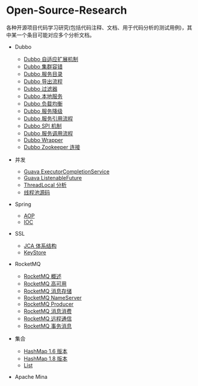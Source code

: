 # Open-Source-Research

各种开源项目代码学习研究(包括代码注释、文档、用于代码分析的测试用例)，其中某一个条目可能对应多个分析文档。

+ Dubbo
    + [Dubbo 自适应扩展机制](https://github.com/xuweilin2014/Open-Source-Research/blob/master/src/note/dubbo/dubbo%20source/DubboAdaptive.java)
    + [Dubbo 集群容错](https://github.com/xuweilin2014/Open-Source-Research/blob/master/src/note/dubbo/dubbo%20source/DubboCluster.java)
    + [Dubbo 服务目录](https://github.com/xuweilin2014/Open-Source-Research/blob/master/src/note/dubbo/dubbo%20source/DubboDirectory.java)
    + [Dubbo 导出流程](https://github.com/xuweilin2014/Open-Source-Research/blob/master/src/note/dubbo/dubbo%20source/DubboExporter.java)
    + [Dubbo 过滤器](https://github.com/xuweilin2014/Open-Source-Research/blob/master/src/note/dubbo/dubbo%20source/DubboFilter.java)
    + [Dubbo 本地服务](https://github.com/xuweilin2014/Open-Source-Research/blob/master/src/note/dubbo/dubbo%20source/DubboInjvm.java)
    + [Dubbo 负载均衡](https://github.com/xuweilin2014/Open-Source-Research/blob/master/src/note/dubbo/dubbo%20source/DubboLoadBalance.java)
    + [Dubbo 服务降级](https://github.com/xuweilin2014/Open-Source-Research/blob/master/src/note/dubbo/dubbo%20source/DubboMock.java)
    + [Dubbo 服务引用流程](https://github.com/xuweilin2014/Open-Source-Research/blob/master/src/note/dubbo/dubbo%20source/DubboReference.java)
    + [Dubbo SPI 机制](https://github.com/xuweilin2014/Open-Source-Research/blob/master/src/note/dubbo/dubbo%20source/DubboSPI.java)
    + [Dubbo 服务调用流程](https://github.com/xuweilin2014/Open-Source-Research/blob/master/src/note/dubbo/dubbo%20source/DubboServiceInvokingProcess.java)
    + [Dubbo Wrapper](https://github.com/xuweilin2014/Open-Source-Research/blob/master/src/note/dubbo/dubbo%20source/DubboWrapper.java)
    + [Dubbo Zookeeper 连接](https://github.com/xuweilin2014/Open-Source-Research/blob/master/src/note/dubbo/dubbo%20source/DubboZookeeperAnalysis.java)

+ 并发
    + [Guava ExecutorCompletionService](https://github.com/xuweilin2014/Open-Source-Research/blob/master/src/note/concurrent/ExecutorCompletionServiceAnalysis.java)
    + [Guava ListenableFuture](https://github.com/xuweilin2014/Open-Source-Research/blob/master/src/note/concurrent/ListenableFutureAnalysis.java)
    + [ThreadLocal 分析](https://github.com/xuweilin2014/Open-Source-Research/blob/master/src/note/concurrent/ThreadLocalAnalysis.java)
    + [线程池源码](https://github.com/xuweilin2014/Open-Source-Research/blob/master/src/note/concurrent/ThreadPoolExecutorAnalysis.java)

+ Spring
    + [AOP](https://github.com/xuweilin2014/Open-Source-Research/blob/master/src/note/spring/SpringAopAnalysis.java)
    + [IOC](https://github.com/xuweilin2014/Open-Source-Research/blob/master/src/note/spring/SpringIOCBootAnalysis.java)
        
+ SSL
    + [JCA 体系结构](https://github.com/xuweilin2014/Open-Source-Research/tree/master/src/note/ssl/jca)
    + [KeyStore](https://github.com/xuweilin2014/Open-Source-Research/blob/master/src/note/ssl/keystore/KeyStoreAnalysis.java)
    
+ RocketMQ
    + [RocketMQ 概述](https://github.com/xuweilin2014/zeromq/issues/1)
    + [RocketMQ 高可用](https://github.com/xuweilin2014/Open-Source-Research/blob/master/src/note/rocketmq/rocketmq-source/RocketmqHAAnalysis.java)
    + [RocketMQ 消息存储](https://github.com/xuweilin2014/Open-Source-Research/blob/master/src/note/rocketmq/rocketmq-source/RocketmqMessageStoreAnalysisOne.java)
    + [RocketMQ NameServer](https://github.com/xuweilin2014/Open-Source-Research/blob/master/src/note/rocketmq/rocketmq-source/RocketmqNameServerAnalysis.java)
    + [RocketMQ Producer](https://github.com/xuweilin2014/Open-Source-Research/blob/master/src/note/rocketmq/rocketmq-source/RocketmqProducerAnalysis.java)
    + [RocketMQ 消息消费](https://github.com/xuweilin2014/Open-Source-Research/blob/master/src/note/rocketmq/rocketmq-source/RocketmqPushConsumerAnalysisOne.java)
    + [RocketMQ 远程通信](https://github.com/xuweilin2014/Open-Source-Research/blob/master/src/note/rocketmq/rocketmq-source/RocketmqRemotingAnalysis.java)
    + [RocketMQ 事务消息](https://github.com/xuweilin2014/Open-Source-Research/blob/master/src/note/rocketmq/rocketmq-source/RocketmqTransactionAnalysis.java)
    
+ 集合
    + [HashMap 1.6 版本](https://github.com/xuweilin2014/Open-Source-Research/blob/master/src/note/collection/HashMapAnalysis.java)
    + [HashMap 1.8 版本](https://github.com/xuweilin2014/Open-Source-Research/blob/master/src/note/collection/HashMap8Analysis.java)
    + [List](https://github.com/xuweilin2014/Open-Source-Research/blob/master/src/note/collection/ListAnalysis.java)
    
+ Apache Mina